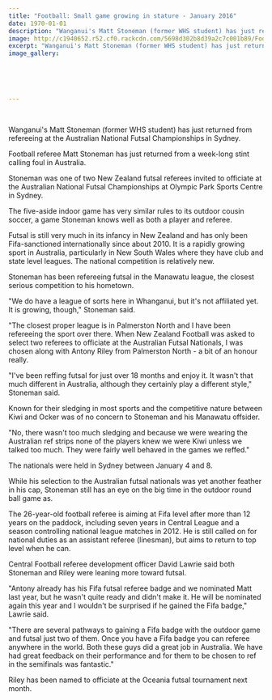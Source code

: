 ```yaml
---
title: "Football: Small game growing in stature - January 2016"
date: 1970-01-01
description: "Wanganui's Matt Stoneman (former WHS student) has just returned from refereeing at the Australian National Futsal Championships in Sydney, Wanganui Chronicle article on 14/1/16..."
image: http://c1940652.r52.cf0.rackcdn.com/5698d302b8d39a2c7c001b89/Football-ex-Matt-Stoneman-14.1.16.jpg
excerpt: "Wanganui's Matt Stoneman (former WHS student) has just returned from refereeing at the Australian National Futsal Championships in Sydney, Wanganui Chronicle article on 14/1/16..."
image_gallery:
    
    
    
    
    
---
```


<p>&nbsp;</p>
<p>Wanganui's Matt Stoneman (former WHS student) has just returned from refereeing at the Australian National Futsal Championships in Sydney.</p>
<p>Football referee Matt Stoneman has just returned from a week-long stint calling foul in Australia.</p>
<p>Stoneman was one of two New Zealand futsal referees invited to officiate at the Australian National Futsal Championships at Olympic Park Sports Centre in Sydney.</p>
<p>The five-aside indoor game has very similar rules to its outdoor cousin soccer, a game Stoneman knows well as both a player and referee.</p>
<p>Futsal is still very much in its infancy in New Zealand and has only been Fifa-sanctioned internationally since about 2010. It is a rapidly growing sport in Australia, particularly in New South Wales where they have club and state level leagues. The national competition is relatively new.</p>
<p>Stoneman has been refereeing futsal in the Manawatu league, the closest serious competition to his hometown.</p>
<p>"We do have a league of sorts here in Whanganui, but it's not affiliated yet. It is growing, though," Stoneman said.</p>
<p>"The closest proper league is in Palmerston North and I have been refereeing the sport over there. When New Zealand Football was asked to select two referees to officiate at the Australian Futsal Nationals, I was chosen along with Antony Riley from Palmerston North - a bit of an honour really.</p>
<p>"I've been reffing futsal for just over 18 months and enjoy it. It wasn't that much different in Australia, although they certainly play a different style," Stoneman said.</p>
<p>Known for their sledging in most sports and the competitive nature between Kiwi and Ocker was of no concern to Stoneman and his Manawatu offsider.</p>
<p>"No, there wasn't too much sledging and because we were wearing the Australian ref strips none of the players knew we were Kiwi unless we talked too much. They were fairly well behaved in the games we reffed."</p>
<p>The nationals were held in Sydney between January 4 and 8.</p>
<p>While his selection to the Australian futsal nationals was yet another feather in his cap, Stoneman still has an eye on the big time in the outdoor round ball game as.</p>
<p>The 26-year-old football referee is aiming at Fifa level after more than 12 years on the paddock, including seven years in Central League and a season controlling national league matches in 2012. He is still called on for national duties as an assistant referee (linesman), but aims to return to top level when he can.</p>
<p>Central Football referee development officer David Lawrie said both Stoneman and Riley were leaning more toward futsal.</p>
<p>"Antony already has his Fifa futsal referee badge and we nominated Matt last year, but he wasn't quite ready and didn't make it. He will be nominated again this year and I wouldn't be surprised if he gained the Fifa badge," Lawrie said.</p>
<p>"There are several pathways to gaining a Fifa badge with the outdoor game and futsal just two of them. Once you have a Fifa badge you can referee anywhere in the world. Both these guys did a great job in Australia. We have had great feedback on their performance and for them to be chosen to ref in the semifinals was fantastic."</p>
<p>Riley has been named to officiate at the Oceania futsal tournament next month.</p>


